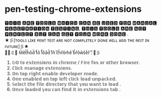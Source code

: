 # pen-testing-chrome-extensions

🆃🅷🅸🆂 🅰🆁🅴 🆃🅾🅾🅻🆂 🆆🅷🅸🅲🅷 🅲🅰🅽 🅱🅴 🆄🆂🅴🅳 🅵🅾🆁 🅼🅰🅽🆄🅰🅻 🅿🅴🅽🅴🆃🆁🅰🆃🅸🅾🅽 🆃🅴🆂🆃🅸🅽🅶, 🆃🅷🅸🆂 🆃🅾🅾🅻🆂 🅰🆁🅴 🅽🅾🆃 🅿🅴🆁🅵🅴🅲🆃 🅱🆄🆃 🅲🅰🅽 🅶🅴🆃 🆈🅾🆄🆁 🆆🅾🆁🅺 🅳🅾🅽🅴 .     
★彡[ᴛᴏᴏʟꜱ ʟɪᴋᴇ ᴘᴇɴᴛ ᴛᴇꜱᴛ ᴀʀᴇ ɴᴏᴛ ᴄᴏᴍᴘʟᴇᴛᴇʟʏ ᴅᴏɴᴇ ᴡɪʟʟ ᴀᴅᴅ ᴛʜᴇ ʀᴇꜱᴛ ɪɴ ꜰᴜᴛᴜʀᴇ]彡★     
        🎂🥳ミ💖 M̾e̾t̾h̾o̾d̾ ̾t̾o̾ ̾l̾o̾a̾d̾ ̾i̾n̾ ̾c̾h̾r̾o̾m̾e̾ ̾b̾r̾o̾w̾s̾e̾r̾ ̾:̾ 💖彡             
1.	𝔾𝕆 𝕥𝕠 𝕖𝕩𝕥𝕖𝕟𝕤𝕚𝕠𝕟𝕤 𝕚𝕟 𝕔𝕙𝕣𝕠𝕞𝕖 / 𝔽𝕚𝕣𝕖 𝕗𝕠𝕩 𝕠𝕣 𝕠𝕥𝕙𝕖𝕣 𝕓𝕣𝕠𝕨𝕤𝕖𝕣.       
2.	ℂ𝕝𝕚𝕔𝕜 𝕞𝕒𝕟𝕒𝕘𝕖 𝕖𝕩𝕥𝕖𝕟𝕤𝕚𝕠𝕟𝕤.  
3.	𝕆𝕟 𝕥𝕠𝕡 𝕣𝕚𝕘𝕙𝕥 𝕖𝕟𝕒𝕓𝕝𝕖 𝕕𝕖𝕧𝕖𝕝𝕠𝕡𝕖𝕣 𝕞𝕠𝕕𝕖.   
4.	𝕆𝕟𝕖 𝕖𝕟𝕒𝕓𝕝𝕖𝕕 𝕠𝕟 𝕥𝕠𝕡 𝕝𝕖𝕗𝕥 𝕔𝕝𝕚𝕔𝕜 𝕝𝕠𝕒𝕕 𝕦𝕟𝕡𝕒𝕔𝕜𝕖𝕕.   
5.	𝕊𝕖𝕝𝕖𝕔𝕥 𝕥𝕙𝕖 𝕗𝕚𝕝𝕖 𝕕𝕚𝕣𝕖𝕔𝕥𝕠𝕣𝕪 𝕥𝕙𝕒𝕥 𝕪𝕠𝕦 𝕨𝕒𝕟𝕥 𝕥𝕠 𝕝𝕠𝕒𝕕 .   
6.	𝕆𝕟𝕔𝕖 𝕝𝕠𝕒𝕕𝕖𝕕 𝕪𝕠𝕦 𝕔𝕒𝕟 𝕗𝕚𝕟𝕕 𝕚𝕥 𝕚𝕟 𝕖𝕩𝕥𝕖𝕟𝕤𝕚𝕠𝕟𝕤 𝕥𝕒𝕓 .   

